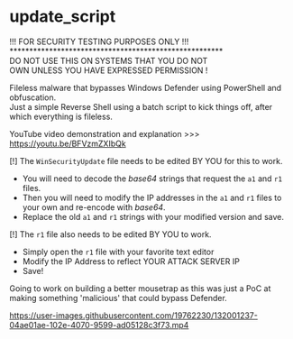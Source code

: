 # update_script

!!! FOR SECURITY TESTING PURPOSES ONLY !!! <br>
\******************************************************<br>
DO NOT USE THIS ON SYSTEMS THAT YOU DO NOT <br>
OWN UNLESS YOU HAVE EXPRESSED PERMISSION !

Fileless malware that bypasses Windows Defender using PowerShell and obfuscation. <br>
Just a simple Reverse Shell using a batch script to kick things off, after which everything is fileless.

YouTube video demonstration and explanation >>> https://youtu.be/BFVzmZXIbQk

[!] The `WinSecurityUpdate` file needs to be edited BY YOU for this to work. <br>
- You will need to decode the *base64* strings that request the `a1` and `r1` files. <br>
- Then you will need to modify the IP addresses in the `a1` and `r1` files to your own and re-encode with *base64*. <br>
- Replace the old `a1` and `r1` strings with your modified version and save.

[!] The `r1` file also needs to be edited BY YOU to work. <br>
- Simply open the `r1` file with your favorite text editor <br>
- Modify the IP Address to reflect YOUR ATTACK SERVER IP <br>
- Save!
 

Going to work on building a better mousetrap as this was just a PoC at making something 'malicious' that could bypass Defender.
<P></P>



https://user-images.githubusercontent.com/19762230/132001237-04ae01ae-102e-4070-9599-ad05128c3f73.mp4


